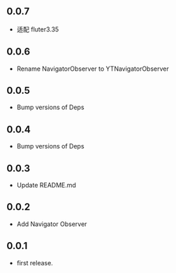 ## 0.0.7
- 适配 fluter3.35

## 0.0.6
- Rename NavigatorObserver to YTNavigatorObserver

## 0.0.5
- Bump versions of Deps

## 0.0.4
- Bump versions of Deps

## 0.0.3
* Update README.md

## 0.0.2
* Add Navigator Observer

## 0.0.1

* first release.
